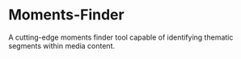 # Moments-Finder
A cutting-edge moments finder tool capable of identifying thematic segments within media content.
